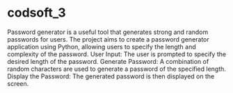 # codsoft_3

Password generator is a useful tool that generates strong and random passwords for users. The project aims to create a password generator application using Python, allowing users to specify the length and complexity of the password.
User Input: The user is prompted to specify the desired length of the password.
Generate Password: A combination of random characters are used to generate a password of the specified length.
Display the Password: The generated password is then displayed on the screen.
